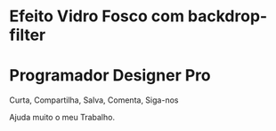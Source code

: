 # Efeito Vidro Fosco com backdrop-filter

<h1>Programador Designer Pro</h1>

Curta, Compartilha, Salva, Comenta, Siga-nos

Ajuda muito o meu Trabalho.
